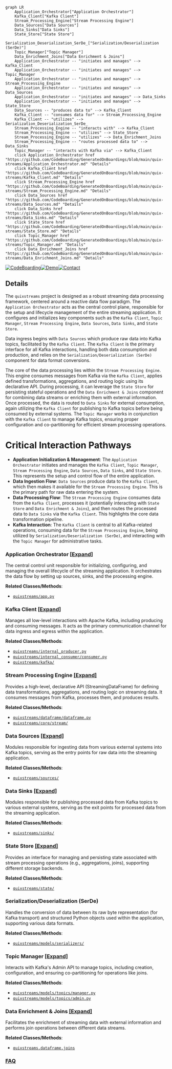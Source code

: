 ```mermaid
graph LR
    Application_Orchestrator["Application Orchestrator"]
    Kafka_Client["Kafka Client"]
    Stream_Processing_Engine["Stream Processing Engine"]
    Data_Sources["Data Sources"]
    Data_Sinks["Data Sinks"]
    State_Store["State Store"]
    Serialization_Deserialization_SerDe_["Serialization/Deserialization (SerDe)"]
    Topic_Manager["Topic Manager"]
    Data_Enrichment_Joins["Data Enrichment & Joins"]
    Application_Orchestrator -- "initiates and manages" --> Kafka_Client
    Application_Orchestrator -- "initiates and manages" --> Topic_Manager
    Application_Orchestrator -- "initiates and manages" --> Stream_Processing_Engine
    Application_Orchestrator -- "initiates and manages" --> Data_Sources
    Application_Orchestrator -- "initiates and manages" --> Data_Sinks
    Application_Orchestrator -- "initiates and manages" --> State_Store
    Data_Sources -- "produces data to" --> Kafka_Client
    Kafka_Client -- "consumes data for" --> Stream_Processing_Engine
    Kafka_Client -- "utilizes" --> Serialization_Deserialization_SerDe_
    Stream_Processing_Engine -- "interacts with" --> Kafka_Client
    Stream_Processing_Engine -- "utilizes" --> State_Store
    Stream_Processing_Engine -- "utilizes" --> Data_Enrichment_Joins
    Stream_Processing_Engine -- "routes processed data to" --> Data_Sinks
    Topic_Manager -- "interacts with Kafka via" --> Kafka_Client
    click Application_Orchestrator href "https://github.com/CodeBoarding/GeneratedOnBoardings/blob/main/quix-streams/Application_Orchestrator.md" "Details"
    click Kafka_Client href "https://github.com/CodeBoarding/GeneratedOnBoardings/blob/main/quix-streams/Kafka_Client.md" "Details"
    click Stream_Processing_Engine href "https://github.com/CodeBoarding/GeneratedOnBoardings/blob/main/quix-streams/Stream_Processing_Engine.md" "Details"
    click Data_Sources href "https://github.com/CodeBoarding/GeneratedOnBoardings/blob/main/quix-streams/Data_Sources.md" "Details"
    click Data_Sinks href "https://github.com/CodeBoarding/GeneratedOnBoardings/blob/main/quix-streams/Data_Sinks.md" "Details"
    click State_Store href "https://github.com/CodeBoarding/GeneratedOnBoardings/blob/main/quix-streams/State_Store.md" "Details"
    click Topic_Manager href "https://github.com/CodeBoarding/GeneratedOnBoardings/blob/main/quix-streams/Topic_Manager.md" "Details"
    click Data_Enrichment_Joins href "https://github.com/CodeBoarding/GeneratedOnBoardings/blob/main/quix-streams/Data_Enrichment_Joins.md" "Details"
```

[![CodeBoarding](https://img.shields.io/badge/Generated%20by-CodeBoarding-9cf?style=flat-square)](https://github.com/CodeBoarding/GeneratedOnBoardings)[![Demo](https://img.shields.io/badge/Try%20our-Demo-blue?style=flat-square)](https://www.codeboarding.org/demo)[![Contact](https://img.shields.io/badge/Contact%20us%20-%20contact@codeboarding.org-lightgrey?style=flat-square)](mailto:contact@codeboarding.org)

## Details

The `quixstreams` project is designed as a robust streaming data processing framework, centered around a reactive data flow paradigm. The `Application Orchestrator` acts as the central control plane, responsible for the setup and lifecycle management of the entire streaming application. It configures and initializes key components such as the `Kafka Client`, `Topic Manager`, `Stream Processing Engine`, `Data Sources`, `Data Sinks`, and `State Store`.

Data ingress begins with `Data Sources` which produce raw data into Kafka topics, facilitated by the `Kafka Client`. The `Kafka Client` is the primary interface for all Kafka interactions, handling both data consumption and production, and relies on the `Serialization/Deserialization (SerDe)` component for data format conversions.

The core of the data processing lies within the `Stream Processing Engine`. This engine consumes messages from Kafka via the `Kafka Client`, applies defined transformations, aggregations, and routing logic using its declarative API. During processing, it can leverage the `State Store` for persisting stateful operations and the `Data Enrichment & Joins` component for combining data streams or enriching them with external information. Once processed, the data is routed to `Data Sinks` for external consumption, again utilizing the `Kafka Client` for publishing to Kafka topics before being consumed by external systems. The `Topic Manager` works in conjunction with the `Kafka Client` to manage Kafka topics, ensuring proper configuration and co-partitioning for efficient stream processing operations.

# Critical Interaction Pathways

- **Application Initialization & Management**: The `Application Orchestrator` initiates and manages the `Kafka Client`, `Topic Manager`, `Stream Processing Engine`, `Data Sources`, `Data Sinks`, and `State Store`. This represents the setup and control flow of the entire application.
- **Data Ingestion Flow**: `Data Sources` produce data to the `Kafka Client`, which then makes it available for the `Stream Processing Engine`. This is the primary path for raw data entering the system.
- **Data Processing Flow**: The `Stream Processing Engine` consumes data from the `Kafka Client`, processes it (potentially interacting with `State Store` and `Data Enrichment & Joins`), and then routes the processed data to `Data Sinks` via the `Kafka Client`. This highlights the core data transformation pipeline.
- **Kafka Interaction**: The `Kafka Client` is central to all Kafka-related operations, consuming data for the `Stream Processing Engine`, being utilized by `Serialization/Deserialization (SerDe)`, and interacting with the `Topic Manager` for administrative tasks.

### Application Orchestrator [[Expand]](./Application_Orchestrator.md)
The central control unit responsible for initializing, configuring, and managing the overall lifecycle of the streaming application. It orchestrates the data flow by setting up sources, sinks, and the processing engine.


**Related Classes/Methods**:

- <a href="https://github.com/quixio/quix-streams/blob/main/quixstreams/app.py" target="_blank" rel="noopener noreferrer">`quixstreams/app.py`</a>


### Kafka Client [[Expand]](./Kafka_Client.md)
Manages all low-level interactions with Apache Kafka, including producing and consuming messages. It acts as the primary communication channel for data ingress and egress within the application.


**Related Classes/Methods**:

- <a href="https://github.com/quixio/quix-streams/blob/main/quixstreams/internal_producer.py" target="_blank" rel="noopener noreferrer">`quixstreams/internal_producer.py`</a>
- <a href="https://github.com/quixio/quix-streams/blob/main/quixstreams/internal_consumer/consumer.py" target="_blank" rel="noopener noreferrer">`quixstreams/internal_consumer/consumer.py`</a>
- <a href="https://github.com/quixio/quix-streams/blob/main/quixstreams/kafka/" target="_blank" rel="noopener noreferrer">`quixstreams/kafka/`</a>


### Stream Processing Engine [[Expand]](./Stream_Processing_Engine.md)
Provides a high-level, declarative API (StreamingDataFrame) for defining data transformations, aggregations, and routing logic on streaming data. It consumes messages from Kafka, processes them, and produces results.


**Related Classes/Methods**:

- <a href="https://github.com/quixio/quix-streams/blob/main/quixstreams/dataframe/dataframe.py" target="_blank" rel="noopener noreferrer">`quixstreams/dataframe/dataframe.py`</a>
- <a href="https://github.com/quixio/quix-streams/blob/main/quixstreams/core/stream/" target="_blank" rel="noopener noreferrer">`quixstreams/core/stream/`</a>


### Data Sources [[Expand]](./Data_Sources.md)
Modules responsible for ingesting data from various external systems into Kafka topics, serving as the entry points for raw data into the streaming application.


**Related Classes/Methods**:

- <a href="https://github.com/quixio/quix-streams/blob/main/quixstreams/sources/" target="_blank" rel="noopener noreferrer">`quixstreams/sources/`</a>


### Data Sinks [[Expand]](./Data_Sinks.md)
Modules responsible for publishing processed data from Kafka topics to various external systems, serving as the exit points for processed data from the streaming application.


**Related Classes/Methods**:

- <a href="https://github.com/quixio/quix-streams/blob/main/quixstreams/sinks/" target="_blank" rel="noopener noreferrer">`quixstreams/sinks/`</a>


### State Store [[Expand]](./State_Store.md)
Provides an interface for managing and persisting state associated with stream processing operations (e.g., aggregations, joins), supporting different storage backends.


**Related Classes/Methods**:

- <a href="https://github.com/quixio/quix-streams/blob/main/quixstreams/state/" target="_blank" rel="noopener noreferrer">`quixstreams/state/`</a>


### Serialization/Deserialization (SerDe)
Handles the conversion of data between its raw byte representation (for Kafka transport) and structured Python objects used within the application, supporting various data formats.


**Related Classes/Methods**:

- <a href="https://github.com/quixio/quix-streams/blob/main/quixstreams/models/serializers/" target="_blank" rel="noopener noreferrer">`quixstreams/models/serializers/`</a>


### Topic Manager [[Expand]](./Topic_Manager.md)
Interacts with Kafka's Admin API to manage topics, including creation, configuration, and ensuring co-partitioning for operations like joins.


**Related Classes/Methods**:

- <a href="https://github.com/quixio/quix-streams/blob/main/quixstreams/models/topics/manager.py" target="_blank" rel="noopener noreferrer">`quixstreams/models/topics/manager.py`</a>
- <a href="https://github.com/quixio/quix-streams/blob/main/quixstreams/models/topics/admin.py" target="_blank" rel="noopener noreferrer">`quixstreams/models/topics/admin.py`</a>


### Data Enrichment & Joins [[Expand]](./Data_Enrichment_Joins.md)
Facilitates the enrichment of streaming data with external information and performs join operations between different data streams.


**Related Classes/Methods**:

- <a href="https://github.com/quixio/quix-streams/blob/main/quixstreams/dataframe/joins/join_asof.py" target="_blank" rel="noopener noreferrer">`quixstreams.dataframe.joins`</a>




### [FAQ](https://github.com/CodeBoarding/GeneratedOnBoardings/tree/main?tab=readme-ov-file#faq)